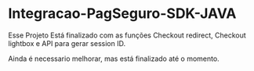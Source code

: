 # Integracao-PagSeguro-SDK-JAVA

Esse Projeto Está finalizado com as funções Checkout redirect, Checkout lightbox e API para gerar session ID.

Ainda é necessario melhorar, mas está finalizado até o momento.
